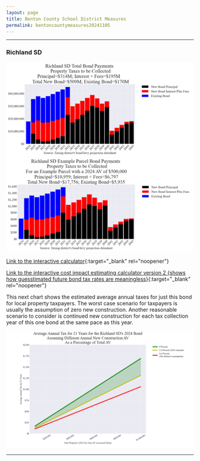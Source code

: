 ```yaml
---
layout: page
title: Benton County School District Measures
permalink: bentoncountymeasures20241105
---
```


___

### Richland SD

![Richland SD bond totals chart](pagesManual/LeviesReport/20241105/Richland.png "Richland SD bond totals chart")
![Richland SD bond example parcel chart](pagesManual/LeviesReport/20241105/RichlandParcel.png "Richland SD bond example parcel chart")

[Link to the interactive calculator](calculator_richland_20241105_enhanced){:target="_blank" rel="noopener"}

[Link to the interactive cost impact estimating calculator version 2 {shows how guesstimated future bond tax rates are meaningless}](table_richland_bond_20241105){:target="_blank" rel="noopener"}

This next chart shows the estimated average annual taxes for just this bond for local property taxpayers.  The worst case scenario for taxpayers is usually the assumption of zero new construction. Another reasonable scenario to consider is continued new construction for each tax collection year of this one bond at the same pace as this year.

![Richland SD average annual costs for different new construction rates](pagesManual/LeviesReport/20241105/RichlandNewConstruction.png "Richland SD new construction chart")

___

